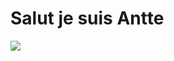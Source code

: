 # Salut je suis Antte

<img src="https://cdn.discordapp.com/attachments/747459654690406477/846366912845709322/ddcctha-fc955612-c4d0-4187-a72e-f1faf3c7155b.png">
